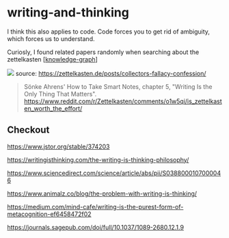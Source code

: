 # writing-and-thinking

I think this also applies to code. Code forces you to get rid of ambiguity, which forces us to understand.

Curiosly, I found related papers randomly when searching about the zettelkasten [[knowledge-graph]]

![](https://zettelkasten.de/posts/collectors-fallacy-confession/201503031557_envelope.jpg)
source: https://zettelkasten.de/posts/collectors-fallacy-confession/

>Sönke Ahrens' How to Take Smart Notes, chapter 5, "Writing Is the Only Thing That Matters".
https://www.reddit.com/r/Zettelkasten/comments/o1w5qi/is_zettelkasten_worth_the_effort/
## Checkout

https://www.jstor.org/stable/374203

https://writingisthinking.com/the-writing-is-thinking-philosophy/

https://www.sciencedirect.com/science/article/abs/pii/S0388000107000046

https://www.animalz.co/blog/the-problem-with-writing-is-thinking/

https://medium.com/mind-cafe/writing-is-the-purest-form-of-metacognition-ef6458472f02

https://journals.sagepub.com/doi/full/10.1037/1089-2680.12.1.9





[//begin]: # "Autogenerated link references for markdown compatibility"
[knowledge-graph]: .././bubbles/knowledge-graph "knowledge-graph"
[//end]: # "Autogenerated link references"

